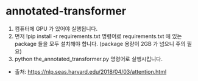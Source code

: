 # annotated-transformer

1. 컴퓨터에 GPU 가 있어야 실행됩니다.
2. 먼저 !pip install -r requirements.txt 명령어로 requirements.txt 에 있는 package 들을 모두 설치해야 합니다. (package 용량이 2GB 가 넘으니 주의 필요)
3. python the_annotated_transformer.py 명령어로 실행시킵니다.

* 출처: https://nlp.seas.harvard.edu/2018/04/03/attention.html
